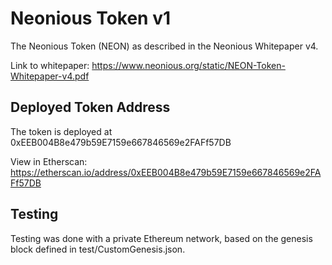 # Neonious Token v1

The Neonious Token (NEON) as described in the Neonious Whitepaper v4.

Link to whitepaper: https://www.neonious.org/static/NEON-Token-Whitepaper-v4.pdf


## Deployed Token Address

The token is deployed at 0xEEB004B8e479b59E7159e667846569e2FAFf57DB

View in Etherscan: https://etherscan.io/address/0xEEB004B8e479b59E7159e667846569e2FAFf57DB


## Testing

Testing was done with a private Ethereum network, based on the genesis block defined in test/CustomGenesis.json.
